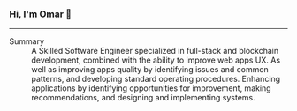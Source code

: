 ### Hi, I'm Omar 👋
___
<dl>
  <dt>Summary</dt>
  <dd>A Skilled Software Engineer specialized in full-stack and blockchain development, combined with the ability to improve web apps UX. As well as improving apps quality by identifying issues and common patterns, and developing standard operating procedures. Enhancing applications by identifying opportunities for improvement, making recommendations, and designing and implementing systems.</dd>
</dl>

<!--
**omarkshan/omarkshan** is a ✨ _special_ ✨ repository because its `README.md` (this file) appears on your GitHub profile.

Here are some ideas to get you started:

- 🔭 I’m currently working on ...
- 🌱 I’m currently learning ...
- 👯 I’m looking to collaborate on ...
- 🤔 I’m looking for help with ...
- 💬 Ask me about ...
- 📫 How to reach me: ...
- 😄 Pronouns: ...
- ⚡ Fun fact: ...
-->
